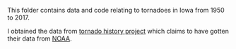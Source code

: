 This folder contains data and code relating to tornadoes in Iowa from 1950 to 2017.

I obtained the data from [tornado history project](http://www.tornadohistoryproject.com/) which claims to have gotten their data from [NOAA](https://www.spc.noaa.gov/wcm/#data).